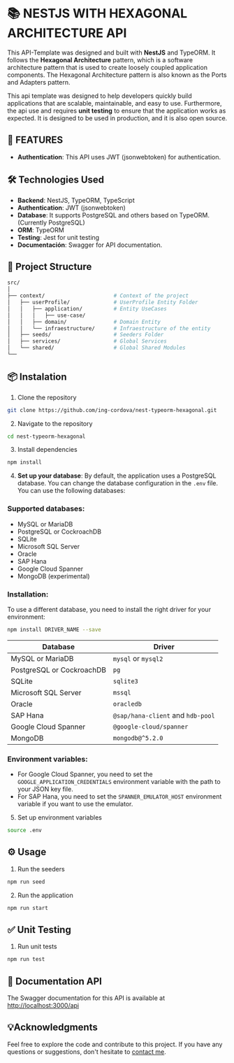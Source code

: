 # 📚 NESTJS WITH HEXAGONAL ARCHITECTURE API

This API-Template was designed and built with **NestJS** and TypeORM. It follows the **Hexagonal Architecture** pattern, which is a software architecture pattern that is used to create loosely coupled application components. The Hexagonal Architecture pattern is also known as the Ports and Adapters pattern.

This api template was designed to help developers quickly build applications that are scalable, maintainable, and easy to use. Furthermore, the api use and requires **unit testing** to ensure that the application works as expected. It is designed to be used in production, and it is also open source.

## 🚀 FEATURES

- **Authentication**: This API uses JWT (jsonwebtoken) for authentication.

## 🛠 Technologies Used

- **Backend**: NestJS, TypeORM, TypeScript
- **Authentication**: JWT (jsonwebtoken)
- **Database**: It supports PostgreSQL and others based on TypeORM. (Currently PostgreSQL)
- **ORM**: TypeORM
- **Testing**: Jest for unit testing
- **Documentación**: Swagger for API documentation.

## 📂 Project Structure
```bash
src/
│
├── context/                      # Context of the project
│   ├── userProfile/              # UserProfile Entity Folder
│   │   ├── application/          # Entity UseCases
│   │   │   ├── use-case/
│   │   ├── domain/               # Domain Entity
│   │   └── infraestructure/      # Infraestructure of the entity
│   ├── seeds/                    # Seeders Folder
│   ├── services/                 # Global Services
│   └── shared/                   # Global Shared Modules
└──
```

## 📦 Instalation 

1. Clone the repository
```bash
git clone https://github.com/ing-cordova/nest-typeorm-hexagonal.git
```

2. Navigate to the repository
```bash
cd nest-typeorm-hexagonal
```

3. Install dependencies
```bash
npm install
```

4. **Set up your database**: By default, the application uses a PostgreSQL database. You can change the database configuration in the `.env` file. You can use the following databases:

### Supported databases:

* MySQL or MariaDB
* PostgreSQL or CockroachDB
* SQLite
* Microsoft SQL Server
* Oracle
* SAP Hana
* Google Cloud Spanner
* MongoDB (experimental)

### Installation:

To use a different database, you need to install the right driver for your environment:

```bash
npm install DRIVER_NAME --save
```


| Database | Driver |
| --- | --- |
| MySQL or MariaDB | `mysql` or `mysql2` |
| PostgreSQL or CockroachDB | `pg` |
| SQLite | `sqlite3` |
| Microsoft SQL Server | `mssql` |
| Oracle | `oracledb` |
| SAP Hana | `@sap/hana-client` and `hdb-pool` |
| Google Cloud Spanner | `@google-cloud/spanner` |
| MongoDB | `mongodb@^5.2.0` |

### Environment variables:

* For Google Cloud Spanner, you need to set the `GOOGLE_APPLICATION_CREDENTIALS` environment variable with the path to your JSON key file.
* For SAP Hana, you need to set the `SPANNER_EMULATOR_HOST` environment variable if you want to use the emulator.

5. Set up environment variables
```bash
source .env
```

## ⚙️ Usage
1. Run the seeders
```bash
npm run seed
```

2. Run the application
```bash
npm run start
```

## ✅ Unit Testing

1. Run unit tests
```bash
npm run test
```

## 📝 Documentation API

The Swagger documentation for this API is available at [http://localhost:3000/api](http://localhost:3000/api)


## 💡Acknowledgments

Feel free to explore the code and contribute to this project. If you have any questions or suggestions, don't hesitate to [contact me](https://github.com/ing-cordova).